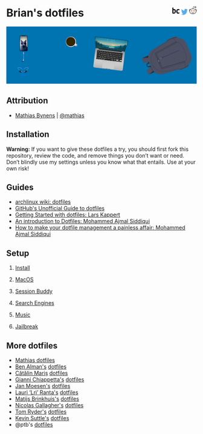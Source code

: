 <h1>
Brian's dotfiles
<a href="https://reddit.com/user/NeonSpaceCandy">
<img src="/.icns/reddit.png" width="20" height="20" align="right"> <a/>
<a href="https://twitter.com/briancrink">
<img src="/.icns/twitter.png" width="25" height="25" align="right"> <a/>
<a href="https://briancrink.com/">
<img src="/.icns/favicon.png" width="20" height="20" align="right"> <a/>
</h1>

[![](/.icns/banner.png)](https://briancrink.com/software)

## Attribution

- [Mathias Bynens](https://mathiasbynens.be/) |
  [@mathias](http://twitter.com/mathias)

## Installation

**Warning:** If you want to give these dotfiles a try, you should first fork
this repository, review the code, and remove things you don’t want or need.
Don’t blindly use my settings unless you know what that entails. Use at your own
risk!

## Guides

- [archlinux wiki: dotfiles](https://wiki.archlinux.org/index.php/Dotfiles)
- [GitHub's Unofficial Guide to dotfiles](https://dotfiles.github.io/)
- [Getting Started with dotfiles: Lars Kappert](https://medium.com/@webprolific/getting-started-with-dotfiles-43c3602fd789)
- [An introduction to Dotfiles: Mohammed Ajmal Siddiqui](https://medium.freecodecamp.org/dive-into-dotfiles-part-1-e4eb1003cff6)
- [How to make your dotfile management a painless affair: Mohammed Ajmal Siddiqui](https://medium.freecodecamp.org/dive-into-dotfiles-part-2-6321b4a73608)

## Setup

1. [Install](https://github.com/briancrink/dotfiles/tree/master/install)

2. [MacOS](https://github.com/briancrink/dotfiles/tree/master/macos)

3. [Session Buddy](https://github.com/briancrink/dotfiles/tree/master/session_buddy)

4. [Search Engines](https://github.com/briancrink/dotfiles/tree/master/search_engine)

5. [Music](https://github.com/briancrink/dotfiles/tree/master/music)

6. [Jailbreak](https://github.com/briancrink/dotfiles/tree/master/jailbreak)

## More dotfiles

- [Mathias dotfiles](https://github.com/mathiasbynens/dotfiles/)
- [Ben Alman's](http://benalman.com/)
  [dotfiles](https://github.com/cowboy/dotfiles)
- [Cătălin Mariș](https://github.com/alrra)
  [dotfiles](https://github.com/alrra/dotfiles)
- [Gianni Chiappetta's](https://butt.zone/)
  [dotfiles](https://github.com/gf3/dotfiles)
- [Jan Moesen's](http://jan.moesen.nu/)
  [dotfiles](https://gist.github.com/1156154)
- [Lauri ‘Lri’ Ranta's](http://lri.me/)
  [dotfiles](http://osxnotes.net/defaults.html)
- [Matijs Brinkhuis's](https://matijs.brinkhu.is/)
  [dotfiles](https://github.com/matijs/dotfiles)
- [Nicolas Gallagher's](http://nicolasgallagher.com/)
  [dotfiles](https://github.com/necolas/dotfiles)
- [Tom Ryder's](https://sanctum.geek.nz/)
  [dotfiles](https://sanctum.geek.nz/cgit/dotfiles.git/about)
- [Kevin Suttle's](http://kevinsuttle.com/)
  [dotfiles](https://github.com/kevinSuttle/dotfiles)
- @ptb's [dotfiles](https://github.com/ptb/mac-setup)

